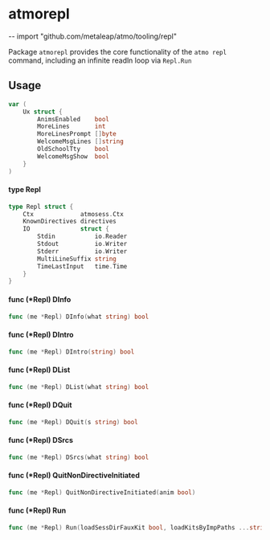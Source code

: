 # atmorepl
--
    import "github.com/metaleap/atmo/tooling/repl"

Package `atmorepl` provides the core functionality of the `atmo repl` command,
including an infinite readln loop via `Repl.Run`

## Usage

```go
var (
	Ux struct {
		AnimsEnabled    bool
		MoreLines       int
		MoreLinesPrompt []byte
		WelcomeMsgLines []string
		OldSchoolTty    bool
		WelcomeMsgShow  bool
	}
)
```

#### type Repl

```go
type Repl struct {
	Ctx             atmosess.Ctx
	KnownDirectives directives
	IO              struct {
		Stdin           io.Reader
		Stdout          io.Writer
		Stderr          io.Writer
		MultiLineSuffix string
		TimeLastInput   time.Time
	}
}
```


#### func (*Repl) DInfo

```go
func (me *Repl) DInfo(what string) bool
```

#### func (*Repl) DIntro

```go
func (me *Repl) DIntro(string) bool
```

#### func (*Repl) DList

```go
func (me *Repl) DList(what string) bool
```

#### func (*Repl) DQuit

```go
func (me *Repl) DQuit(s string) bool
```

#### func (*Repl) DSrcs

```go
func (me *Repl) DSrcs(what string) bool
```

#### func (*Repl) QuitNonDirectiveInitiated

```go
func (me *Repl) QuitNonDirectiveInitiated(anim bool)
```

#### func (*Repl) Run

```go
func (me *Repl) Run(loadSessDirFauxKit bool, loadKitsByImpPaths ...string)
```
